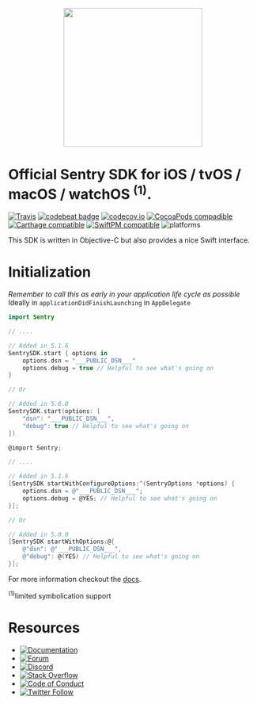 <p align="center">
    <a href="https://sentry.io" target="_blank" align="center">
        <img src="https://sentry-brand.storage.googleapis.com/sentry-logo-black.png" width="280">
    </a>
<br/>
    <h1>Official Sentry SDK for iOS / tvOS / macOS / watchOS <sup>(1)</sup>.</h1>
</p>

[![Travis](https://img.shields.io/travis/getsentry/sentry-cocoa.svg?maxAge=2592000)](https://travis-ci.com/getsentry/sentry-cocoa)
[![codebeat badge](https://codebeat.co/badges/07f0bc91-9102-4fd8-99a6-30b25dc98037)](https://codebeat.co/projects/github-com-getsentry-sentry-cocoa-master)
[![codecov.io](https://codecov.io/gh/getsentry/sentry-cocoa/branch/master/graph/badge.svg)](https://codecov.io/gh/getsentry/sentry-cocoa)
[![CocoaPods compadible](https://img.shields.io/cocoapods/v/Sentry.svg)](https://cocoapods.org/pods/Sentry)
[![Carthage compatible](https://img.shields.io/badge/Carthage-compatible-4BC51D.svg?style=flat)](https://github.com/Carthage/Carthage)
[![SwiftPM compatible](https://img.shields.io/badge/spm-compatible-brightgreen.svg?style=flat)](https://swift.org/package-manager)
![platforms](https://img.shields.io/cocoapods/p/Sentry.svg?style=flat)

This SDK is written in Objective-C but also provides a nice Swift interface.

# Initialization

*Remember to call this as early in your application life cycle as possible*
Ideally in `applicationDidFinishLaunching` in `AppDelegate`

```swift
import Sentry

// ....

// Added in 5.1.6
SentrySDK.start { options in
    options.dsn = "___PUBLIC_DSN___"
    options.debug = true // Helpful to see what's going on
}    

// Or

// Added in 5.0.0
SentrySDK.start(options: [
    "dsn": "___PUBLIC_DSN___",
    "debug": true // Helpful to see what's going on
])
```

```objective-c
@import Sentry;

// ....

// Added in 5.1.6
[SentrySDK startWithConfigureOptions:^(SentryOptions *options) {
    options.dsn = @"___PUBLIC_DSN___";
    options.debug = @YES; // Helpful to see what's going on
}];

// Or

// Added in 5.0.0
[SentrySDK startWithOptions:@{
    @"dsn": @"___PUBLIC_DSN___",
    @"debug": @(YES) // Helpful to see what's going on
}];
```

For more information checkout the [docs](https://docs.sentry.io/platforms/cocoa/?platform=swift).

<sup>(1)</sup>limited symbolication support

# Resources

* [![Documentation](https://img.shields.io/badge/documentation-sentry.io-green.svg)](https://docs.sentry.io/platforms/cocoa/)
* [![Forum](https://img.shields.io/badge/forum-sentry-green.svg)](https://forum.sentry.io/c/sdks)
* [![Discord](https://img.shields.io/discord/621778831602221064)](https://discord.gg/Ww9hbqr)
* [![Stack Overflow](https://img.shields.io/badge/stack%20overflow-sentry-green.svg)](http://stackoverflow.com/questions/tagged/sentry)
* [![Code of Conduct](https://img.shields.io/badge/code%20of%20conduct-sentry-green.svg)](https://github.com/getsentry/.github/blob/master/CODE_OF_CONDUCT.md)
* [![Twitter Follow](https://img.shields.io/twitter/follow/getsentry?label=getsentry&style=social)](https://twitter.com/intent/follow?screen_name=getsentry)
